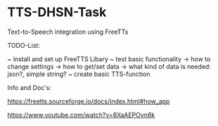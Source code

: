 # TTS-DHSN-Task
Text-to-Speech integration using FreeTTs 


TODO-List:

~ install and set up FreeTTS Libary
~ test basic functionality
    -> how to change settings
    -> how to get/set data
    -> what kind of data is needed: json?, simple string?
~ create basic TTS-function


Info and Doc's:

https://freetts.sourceforge.io/docs/index.html#how_app

https://www.youtube.com/watch?v=8XaAEPOvn6k